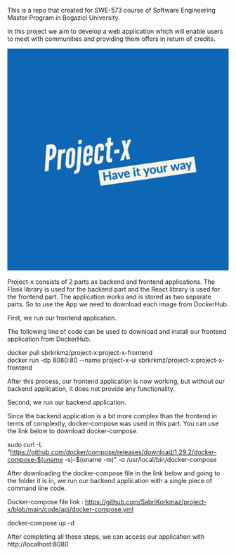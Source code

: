 This is a repo that created for SWE-573 course of Software Engineering Master Program in Bogazici University.

In this project we aim to develop a web application which will enable users to meet with communities and providing them offers in return of credits.

![](https://github.com/SabriKorkmaz/project-x/blob/main/code/app/src/assets/logo/Project-x-logos.jpeg?raw=true)

Project-x consists of 2 parts as backend and frontend applications. The Flask library is used for the backend part and the React library is used for the frontend part. The application works and is stored as two separate parts. So to use the App we need to download each image from DockerHub.

First, we run our frontend application.

The following line of code can be used to download and install our frontend application from DockerHub.

docker pull sbrkrkmz/project-x:project-x-frontend
<br>
docker run -dp 8080:80 --name project-x-ui sbrkrkmz/project-x:project-x-frontend

After this process, our frontend application is now working, but without our backend application, it does not provide any functionality.

Second, we run our backend application.

Since the backend application is a bit more complex than the frontend in terms of complexity, docker-compose was used in this part. You can use the link below to download docker-compose.

sudo curl -L "https://github.com/docker/compose/releases/download/1.29.2/docker-compose-$(uname -s)-$(uname -m)" -o /usr/local/bin/docker-compose

After downloading the docker-compose file in the link below and going to the folder it is in, we run our backend application with a single piece of command line code.


Docker-compose file link : 
https://github.com/SabriKorkmaz/project-x/blob/main/code/api/docker-compose.yml

docker-compose up -d

After completing all these steps, we can access our application with http://localhost:8080


